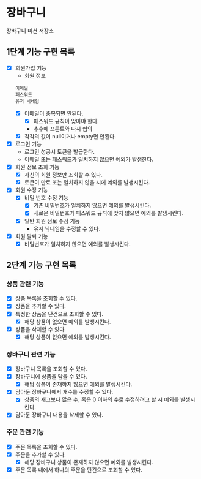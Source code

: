 # 장바구니

장바구니 미션 저장소

## 1단계 기능 구현 목록

- [x] 회원가입 기능
    - 회원 정보
  ```
  이메일
  패스워드
  유저 닉네임
  ```
    - [x] 이메일이 중복되면 안된다.
        - [x] 패스워드 규칙이 맞아야 한다.
        - 추후에 프론트와 다시 협의
    - [x] 각각의 값이 null이거나 empty면 안된다.
- [x] 로그인 기능
    - 로그인 성공시 토큰을 발급한다.
    - 이메일 또는 패스워드가 일치하지 않으면 예외가 발생한다.
- [x] 회원 정보 조회 기능
    - [x] 자신의 회원 정보만 조회할 수 있다.
    - [x] 토큰이 만료 또는 일치하지 않을 시에 예외를 발생시킨다.
- [x] 회원 수정 기능
    - [x] 비밀 번호 수정 기능
        - [x] 기존 비밀번호가 일치하지 않으면 예외를 발생시킨다.
        - [x] 새로운 비밀번호가 패스워드 규칙에 맞지 않으면 예외를 발생시킨다.
    - [x] 일반 회원 정보 수정 기능
        - 유저 닉네임을 수정할 수 있다.
- [x] 회원 탈퇴 기능
    - [x] 비밀번호가 일치하지 않으면 예외를 발생시킨다.

## 2단계 기능 구현 목록
### 상품 관련 기능
- [x] 상품 목록을 조회할 수 있다.
- [x] 상품을 추가할 수 있다.
- [x] 특정한 상품을 단건으로 조회할 수 있다.
  - [x] 해당 상품이 없으면 예외를 발생시킨다.
- [x] 상품을 삭제할 수 있다.
  - [x] 해당 상품이 없으면 예외를 발생시킨다.
### 장바구니 관련 기능
- [x] 장바구니 목록을 조회할 수 있다.
- [x] 장바구니에 상품을 담을 수 있다.
    - [x] 해당 상품이 존재하지 않으면 예외를 발생시킨다.
- [x] 담아둔 장바구니에서 개수를 수정할 수 있다.
    - [x] 상품의 재고보다 많은 수, 혹은 0 이하의 수로 수정하려고 할 시 예외를 발생시킨다.
- [x] 담아둔 장바구니 내용을 삭제할 수 있다.
### 주문 관련 기능
- [x] 주문 목록을 조회할 수 있다.
- [x] 주문을 추가할 수 있다.
  - [x] 해당 장바구니 상품이 존재하지 않으면 예외를 발생시킨다.
- [x] 주문 목록 내에서 하나의 주문을 단건으로 조회할 수 있다.